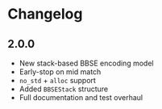 # Changelog

## 2.0.0

- New stack-based BBSE encoding model
- Early-stop on mid match
- `no_std` + `alloc` support
- Added `BBSEStack` structure
- Full documentation and test overhaul
